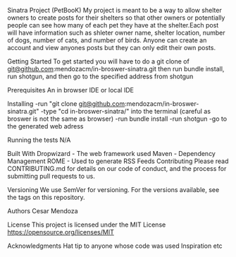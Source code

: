 
Sinatra Project (PetBooK)
  My project is meant to be a way to allow shelter owners to create posts for their shelters so that other owners or potentially people can see how many of each pet they have at the shelter.Each post will have information such as shleter owner name, shelter location, number of dogs, number of cats, and number of birds. Anyone can create an account and view anyones posts but they can only edit their own posts.

Getting Started
To get started you will have to do a git clone of git@github.com:mendozacm/in-broswer-sinatra.git then run bundle install, run shotgun, and then go to the specified address from shotgun

Prerequisites
An in browser IDE or local IDE

Installing
-run "git clone git@github.com:mendozacm/in-broswer-sinatra.git"
-type "cd in-broswer-sinatra/" into the terminal (careful as broswer is not the same as browser)
-run bundle install 
-run shotgun
-go to the generated web adress


Running the tests
N/A


Built With
Dropwizard - The web framework used
Maven - Dependency Management
ROME - Used to generate RSS Feeds
Contributing
Please read CONTRIBUTING.md for details on our code of conduct, and the process for submitting pull requests to us.

Versioning
We use SemVer for versioning. For the versions available, see the tags on this repository.

Authors
Cesar Mendoza


License
This project is licensed under the MIT License https://opensource.org/licenses/MIT

Acknowledgments
Hat tip to anyone whose code was used
Inspiration
etc